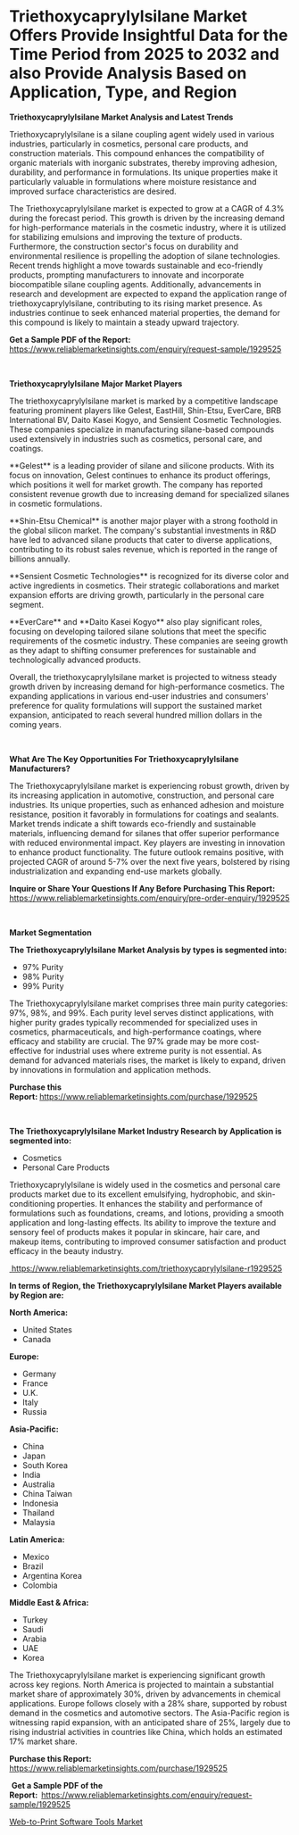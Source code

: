 <p><h1>Triethoxycaprylylsilane Market Offers Provide Insightful Data for the Time Period from 2025 to 2032 and also Provide Analysis Based on Application, Type, and Region</h1></p><p><strong>Triethoxycaprylylsilane Market Analysis and Latest Trends</strong></p>
<p><p>Triethoxycaprylylsilane is a silane coupling agent widely used in various industries, particularly in cosmetics, personal care products, and construction materials. This compound enhances the compatibility of organic materials with inorganic substrates, thereby improving adhesion, durability, and performance in formulations. Its unique properties make it particularly valuable in formulations where moisture resistance and improved surface characteristics are desired.</p><p>The Triethoxycaprylylsilane market is expected to grow at a CAGR of 4.3% during the forecast period. This growth is driven by the increasing demand for high-performance materials in the cosmetic industry, where it is utilized for stabilizing emulsions and improving the texture of products. Furthermore, the construction sector's focus on durability and environmental resilience is propelling the adoption of silane technologies. Recent trends highlight a move towards sustainable and eco-friendly products, prompting manufacturers to innovate and incorporate biocompatible silane coupling agents. Additionally, advancements in research and development are expected to expand the application range of triethoxycaprylylsilane, contributing to its rising market presence. As industries continue to seek enhanced material properties, the demand for this compound is likely to maintain a steady upward trajectory.</p></p>
<p><strong>Get a Sample PDF of the Report:&nbsp;</strong> <a href="https://www.reliablemarketinsights.com/enquiry/request-sample/1929525?utm_campaign=1937&utm_medium=2&utm_source=Github&utm_content=ia&utm_term=16012025&utm_id=triethoxycaprylylsilane">https://www.reliablemarketinsights.com/enquiry/request-sample/1929525</a></p>
<p>&nbsp;</p>
<p><strong>Triethoxycaprylylsilane Major Market Players</strong></p>
<p><p>The triethoxycaprylylsilane market is marked by a competitive landscape featuring prominent players like Gelest, EastHill, Shin-Etsu, EverCare, BRB International BV, Daito Kasei Kogyo, and Sensient Cosmetic Technologies. These companies specialize in manufacturing silane-based compounds used extensively in industries such as cosmetics, personal care, and coatings.</p><p>**Gelest** is a leading provider of silane and silicone products. With its focus on innovation, Gelest continues to enhance its product offerings, which positions it well for market growth. The company has reported consistent revenue growth due to increasing demand for specialized silanes in cosmetic formulations.</p><p>**Shin-Etsu Chemical** is another major player with a strong foothold in the global silicon market. The company's substantial investments in R&D have led to advanced silane products that cater to diverse applications, contributing to its robust sales revenue, which is reported in the range of billions annually.</p><p>**Sensient Cosmetic Technologies** is recognized for its diverse color and active ingredients in cosmetics. Their strategic collaborations and market expansion efforts are driving growth, particularly in the personal care segment.</p><p>**EverCare** and **Daito Kasei Kogyo** also play significant roles, focusing on developing tailored silane solutions that meet the specific requirements of the cosmetic industry. These companies are seeing growth as they adapt to shifting consumer preferences for sustainable and technologically advanced products.</p><p>Overall, the triethoxycaprylylsilane market is projected to witness steady growth driven by increasing demand for high-performance cosmetics. The expanding applications in various end-user industries and consumers' preference for quality formulations will support the sustained market expansion, anticipated to reach several hundred million dollars in the coming years.</p></p>
<p>&nbsp;</p>
<p><strong>What Are The Key Opportunities For Triethoxycaprylylsilane Manufacturers?</strong></p>
<p><p>The Triethoxycaprylylsilane market is experiencing robust growth, driven by its increasing application in automotive, construction, and personal care industries. Its unique properties, such as enhanced adhesion and moisture resistance, position it favorably in formulations for coatings and sealants. Market trends indicate a shift towards eco-friendly and sustainable materials, influencing demand for silanes that offer superior performance with reduced environmental impact. Key players are investing in innovation to enhance product functionality. The future outlook remains positive, with projected CAGR of around 5-7% over the next five years, bolstered by rising industrialization and expanding end-use markets globally.</p></p>
<p><strong>Inquire or Share Your Questions If Any Before Purchasing This Report:</strong> <a href="https://www.reliablemarketinsights.com/enquiry/pre-order-enquiry/1929525?utm_campaign=1937&utm_medium=2&utm_source=Github&utm_content=ia&utm_term=16012025&utm_id=triethoxycaprylylsilane">https://www.reliablemarketinsights.com/enquiry/pre-order-enquiry/1929525</a></p>
<p>&nbsp;</p>
<p><strong>Market Segmentation</strong></p>
<p><strong>The Triethoxycaprylylsilane Market Analysis by types is segmented into:</strong></p>
<p><ul><li>97% Purity</li><li>98% Purity</li><li>99% Purity</li></ul></p>
<p><p>The Triethoxycaprylylsilane market comprises three main purity categories: 97%, 98%, and 99%. Each purity level serves distinct applications, with higher purity grades typically recommended for specialized uses in cosmetics, pharmaceuticals, and high-performance coatings, where efficacy and stability are crucial. The 97% grade may be more cost-effective for industrial uses where extreme purity is not essential. As demand for advanced materials rises, the market is likely to expand, driven by innovations in formulation and application methods.</p></p>
<p><strong>Purchase this Report:&nbsp;</strong><a href="https://www.reliablemarketinsights.com/purchase/1929525?utm_campaign=1937&utm_medium=2&utm_source=Github&utm_content=ia&utm_term=16012025&utm_id=triethoxycaprylylsilane">https://www.reliablemarketinsights.com/purchase/1929525</a></p>
<p>&nbsp;</p>
<p><strong>The Triethoxycaprylylsilane Market Industry Research by Application is segmented into:</strong></p>
<p><ul><li>Cosmetics</li><li>Personal Care Products</li></ul></p>
<p><p>Triethoxycaprylylsilane is widely used in the cosmetics and personal care products market due to its excellent emulsifying, hydrophobic, and skin-conditioning properties. It enhances the stability and performance of formulations such as foundations, creams, and lotions, providing a smooth application and long-lasting effects. Its ability to improve the texture and sensory feel of products makes it popular in skincare, hair care, and makeup items, contributing to improved consumer satisfaction and product efficacy in the beauty industry.</p></p>
<p><a href="https://www.reliablemarketinsights.com/triethoxycaprylylsilane-r1929525?utm_campaign=1937&utm_medium=2&utm_source=Github&utm_content=ia&utm_term=16012025&utm_id=triethoxycaprylylsilane">&nbsp;https://www.reliablemarketinsights.com/triethoxycaprylylsilane-r1929525</a></p>
<p><strong>In terms of Region, the Triethoxycaprylylsilane Market Players available by Region are:</strong></p>
<p>
    <p> <strong> North America: </strong>
        <ul>
            <li>United States</li>
            <li>Canada</li>
        </ul>
        </p> 
    <p> <strong> Europe: </strong>
        <ul>
            <li>Germany</li>
            <li>France</li>
            <li>U.K.</li>
            <li>Italy</li>
            <li>Russia</li>
        </ul>
        </p> 
    <p> <strong> Asia-Pacific: </strong>
        <ul>
            <li>China</li>
            <li>Japan</li>
            <li>South Korea</li>
            <li>India</li>
            <li>Australia</li>
            <li>China Taiwan</li>
            <li>Indonesia</li>
            <li>Thailand</li>
            <li>Malaysia</li>
        </ul>
        </p> 
    <p> <strong> Latin America: </strong>
        <ul>
            <li>Mexico</li>
            <li>Brazil</li>
            <li>Argentina Korea</li>
            <li>Colombia</li>
        </ul>
        </p> 
    <p> <strong> Middle East & Africa: </strong>
        <ul>
            <li>Turkey</li>
            <li>Saudi</li>
            <li>Arabia</li>
            <li>UAE</li>
            <li>Korea</li>
        </ul>
    </p>
    </p>
<p><p>The Triethoxycaprylylsilane market is experiencing significant growth across key regions. North America is projected to maintain a substantial market share of approximately 30%, driven by advancements in chemical applications. Europe follows closely with a 28% share, supported by robust demand in the cosmetics and automotive sectors. The Asia-Pacific region is witnessing rapid expansion, with an anticipated share of 25%, largely due to rising industrial activities in countries like China, which holds an estimated 17% market share.</p></p>
<p><strong>Purchase this Report: </strong><a href="https://www.reliablemarketinsights.com/purchase/1929525?utm_campaign=1937&utm_medium=2&utm_source=Github&utm_content=ia&utm_term=16012025&utm_id=triethoxycaprylylsilane">https://www.reliablemarketinsights.com/purchase/1929525</a></p>
<p>&nbsp;<strong>Get a Sample PDF of the Report:&nbsp;&nbsp;</strong><a href="https://www.reliablemarketinsights.com/enquiry/request-sample/1929525?utm_campaign=1937&utm_medium=2&utm_source=Github&utm_content=ia&utm_term=16012025&utm_id=triethoxycaprylylsilane">https://www.reliablemarketinsights.com/enquiry/request-sample/1929525</a></p>
<p><strong></strong></p>
<p><p><a href="https://github.com/Krish2023na/Market-Research-Report-List-7/blob/main/web-to-print-software-tools-market.md?utm_campaign=1937&utm_medium=2&utm_source=Github&utm_content=ia&utm_term=16012025&utm_id=triethoxycaprylylsilane">Web-to-Print Software Tools Market</a></p></p>